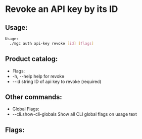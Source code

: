 # Revoke an API key by its ID

## Usage:
```bash
Usage:
  ./mgc auth api-key revoke [id] [flags]
```

## Product catalog:
- Flags:
- -h, --help        help for revoke
- --id string   ID of api key to revoke (required)

## Other commands:
- Global Flags:
- --cli.show-cli-globals   Show all CLI global flags on usage text

## Flags:
```bash

```

